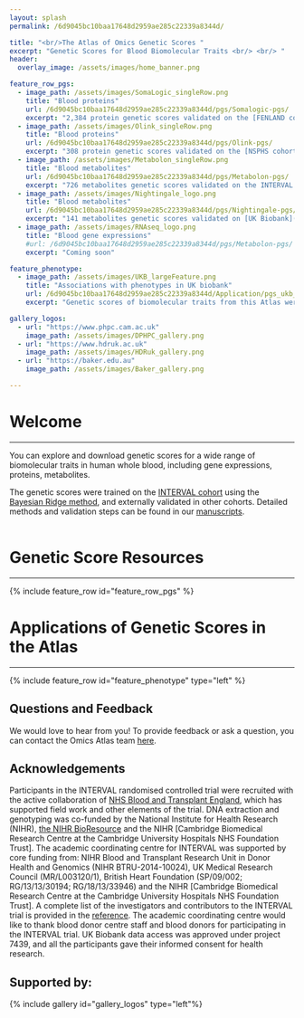 ```yaml
---
layout: splash
permalink: /6d9045bc10baa17648d2959ae285c22339a8344d/

title: "<br/>The Atlas of Omics Genetic Scores "
excerpt: "Genetic Scores for Blood Biomolecular Traits <br/> <br/> "
header:
  overlay_image: /assets/images/home_banner.png

feature_row_pgs:
  - image_path: /assets/images/SomaLogic_singleRow.png
    title: "Blood proteins"
    url: /6d9045bc10baa17648d2959ae285c22339a8344d/pgs/Somalogic-pgs/
    excerpt: "2,384 protein genetic scores validated on the [FENLAND cohort](https://www.mrc-epid.cam.ac.uk/research/studies/fenland/)."
  - image_path: /assets/images/Olink_singleRow.png
    title: "Blood proteins"
    url: /6d9045bc10baa17648d2959ae285c22339a8344d/pgs/Olink-pgs/
    excerpt: "308 protein genetic scores validated on the [NSPHS cohort](https://pubmed.ncbi.nlm.nih.gov/20568910/) and [ORCADES cohort](https://www.ed.ac.uk/viking/about-us/our-studies)."
  - image_path: /assets/images/Metabolon_singleRow.png
    title: "Blood metabolites"
    url: /6d9045bc10baa17648d2959ae285c22339a8344d/pgs/Metabolon-pgs/
    excerpt: "726 metabolites genetic scores validated on the INTERVAL cohort Phase 2."
  - image_path: /assets/images/Nightingale_logo.png
    title: "Blood metabolites"
    url: /6d9045bc10baa17648d2959ae285c22339a8344d/pgs/Nightingale-pgs/
    excerpt: "141 metabolites genetic scores validated on [UK Biobank](https://www.ukbiobank.ac.uk/)."
  - image_path: /assets/images/RNAseq_logo.png
    title: "Blood gene expressions"
    #url: /6d9045bc10baa17648d2959ae285c22339a8344d/pgs/Metabolon-pgs/
    excerpt: "Coming soon"

feature_phenotype:
  - image_path: /assets/images/UKB_largeFeature.png
    title: "Associations with phenotypes in UK biobank"
    url: /6d9045bc10baa17648d2959ae285c22339a8344d/Application/pgs_ukb_disease_associations/
    excerpt: "Genetic scores of biomolecular traits from this Atlas were applied to [UK biobank](https://www.ukbiobank.ac.uk/) samples (white british) and used to test associations with various other complex phenotypes."

gallery_logos:
  - url: "https://www.phpc.cam.ac.uk"
    image_path: /assets/images/DPHPC_gallery.png
  - url: "https://www.hdruk.ac.uk"
    image_path: /assets/images/HDRuk_gallery.png
  - url: "https://baker.edu.au"
    image_path: /assets/images/Baker_gallery.png

---
```

# Welcome
---
You can explore and download genetic scores for a wide range of biomolecular traits in human whole blood, including gene expressions, proteins, metabolites.

The genetic scores were trained on the [INTERVAL cohort](https://www.intervalstudy.org.uk/) using the [Bayesian Ridge method](https://scikit-learn.org/stable/auto_examples/linear_model/plot_bayesian_ridge.html), and externally validated in other cohorts. Detailed methods and validation steps can be found in our [manuscripts](https://www.biorxiv.org/content/10.1101/2020.02.17.952788v1).
<br/>
<br/>

# Genetic Score Resources
---

{% include feature_row id="feature_row_pgs" %}
<br/>

# Applications of Genetic Scores in the Atlas
---
{% include feature_row id="feature_phenotype" type="left" %}
<br/>


## Questions and Feedback

We would love to hear from you! To provide feedback or ask a question, you can contact the Omics Atlas team [here](mailto:yx322@medschl.cam.ac.uk).

## Acknowledgements

Participants in the INTERVAL randomised controlled trial were recruited with the active collaboration of [NHS Blood and Transplant England](http://www.nhsbt.nhs.uk), which has supported field work and other elements of the trial. DNA extraction and genotyping was co-funded by the National Institute for Health Research (NIHR), [the NIHR BioResource](http://bioresource.nihr.ac.uk) and the NIHR [Cambridge Biomedical Research Centre at the Cambridge University Hospitals NHS Foundation Trust]. The academic coordinating centre for INTERVAL was supported by core funding from: NIHR Blood and Transplant Research Unit in Donor Health and Genomics (NIHR BTRU-2014-10024), UK Medical Research Council (MR/L003120/1), British Heart Foundation (SP/09/002; RG/13/13/30194; RG/18/13/33946) and the NIHR [Cambridge Biomedical Research Centre at the Cambridge University Hospitals NHS Foundation Trust]. A complete list of the investigators and contributors to the INTERVAL trial is provided in the [reference](https://pubmed.ncbi.nlm.nih.gov/28941948). The academic coordinating centre would like to thank blood donor centre staff and blood donors for participating in the INTERVAL trial. UK Biobank data access was approved under project 7439, and all the participants gave their informed consent for health research.

## Supported by:

{% include gallery id="gallery_logos" type="left"%}
